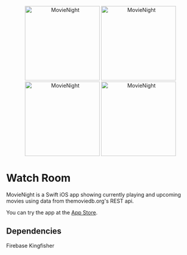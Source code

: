 <p align="center">
  <img src="https://user-images.githubusercontent.com/30866972/91657627-d5a5d400-eb05-11ea-9974-09eb897c47a3.png" width="200" title="MovieNight"> 
  <img src="https://user-images.githubusercontent.com/30866972/91657642-e9513a80-eb05-11ea-9d4e-97f757e4b5a5.png" width="200" title="MovieNight"> 
  <img src="https://user-images.githubusercontent.com/30866972/91657645-ee15ee80-eb05-11ea-8780-a72593074673.png" width="200" title="MovieNight"> 
  <img src="https://user-images.githubusercontent.com/30866972/91657651-fe2dce00-eb05-11ea-9cd9-94a020c2b271.png" width="200" title="MovieNight"> 
</p>

# Watch Room
MovieNight is a Swift iOS app showing currently playing and upcoming movies using data from themoviedb.org's REST api.

You can try the app at the [App Store](https://apps.apple.com/us/app/id1520364631).


## Dependencies
Firebase
Kingfisher

